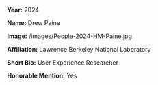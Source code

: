 **Year:** 2024

**Name:** Drew Paine

**Image:** /images/People-2024-HM-Paine.jpg

**Affiliation:** Lawrence Berkeley National Laboratory

**Short Bio:** User Experience Researcher

**Honorable Mention:** Yes

